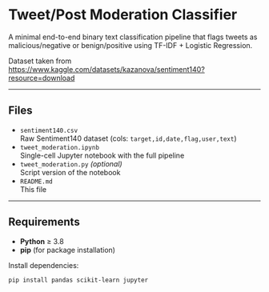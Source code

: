 # Tweet/Post Moderation Classifier

A minimal end-to-end binary text classification pipeline that flags tweets as malicious/negative or benign/positive using TF-IDF + Logistic Regression.

Dataset taken from https://www.kaggle.com/datasets/kazanova/sentiment140?resource=download

---

## Files

- `sentiment140.csv`  
  Raw Sentiment140 dataset (cols: `target,id,date,flag,user,text`)
- `tweet_moderation.ipynb`  
  Single-cell Jupyter notebook with the full pipeline
- `tweet_moderation.py` _(optional)_  
  Script version of the notebook
- `README.md`  
  This file

---

## Requirements

- **Python** ≥ 3.8  
- **pip** (for package installation)

Install dependencies:
```bash
pip install pandas scikit-learn jupyter
